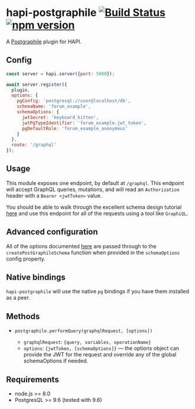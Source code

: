 # hapi-postgraphile [![Build Status](https://travis-ci.org/mshick/hapi-postgraphile.svg?branch=master)](https://travis-ci.org/mshick/hapi-postgraphile) [![npm version](https://badge.fury.io/js/hapi-postgraphile.svg)](https://badge.fury.io/js/hapi-postgraphile)
A [Postgraphile](https://www.graphile.org/postgraphile/) plugin for HAPI.

## Config

```javascript
const server = hapi.server({port: 5000});

await server.register({
  plugin,
  options: {
    pgConfig: 'postgresql://user@localhost/db',
    schemaName: 'forum_example',
    schemaOptions: {
      jwtSecret: 'keyboard_kitten',
      jwtPgTypeIdentifier: 'forum_example.jwt_token',
      pgDefaultRole: 'forum_example_anonymous'
    }
  },
  route: '/graphql'
});
```

## Usage

This module exposes one endpoint, by default at `/graphql`. This endpoint will accept GraphQL queries, mutations, and will read an `Authorization` header with a `Bearer <jwtToken>` value.

You should be able to walk through the excellent schema design tutorial [here](https://www.graphile.org/postgraphile/postgresql-schema-design/) and use this endpoint for all of the requests using a tool like `GraphiQL`.

## Advanced configuration

All of the options documented [here](https://www.graphile.org/postgraphile/usage-schema/) are passed through to the `createPostGraphileSchema` function when provided in the `schemaOptions` config property.

## Native bindings

`hapi-postgraphile` will use the native `pg` bindings if you have them installed as a peer.

## Methods

-   `postgraphile.performQuery(graphqlRequest, [options])`

    * `graphqlRequest`: `{query, variables, operationName}`
    * `options`: `{jwtToken, [schemaOptions]}` — the options object can provide the JWT for the request and override any of the global schemaOptions if needed.

## Requirements

* node.js >= 8.0
* PostgresQL >= 9.6 (tested with 9.6)

